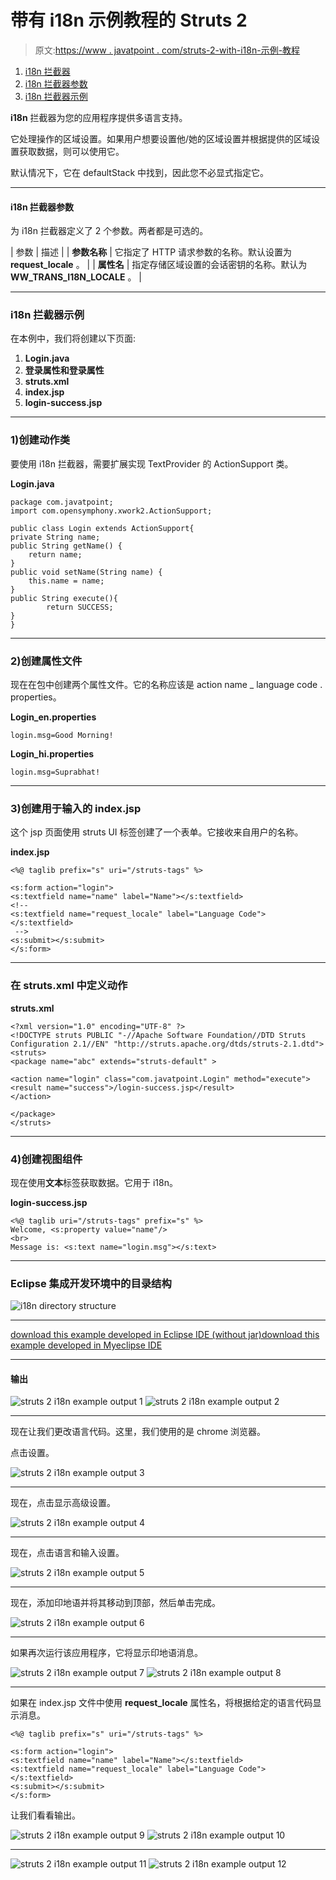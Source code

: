 # 带有 i18n 示例教程的 Struts 2

> 原文:[https://www . javatpoint . com/struts-2-with-i18n-示例-教程](https://www.javatpoint.com/struts-2-with-i18n-example-tutorial)

1.  [i18n 拦截器](#)
2.  [i18n 拦截器参数](#)
3.  [i18n 拦截器示例](#)

**i18n** 拦截器为您的应用程序提供多语言支持。

它处理操作的区域设置。如果用户想要设置他/她的区域设置并根据提供的区域设置获取数据，则可以使用它。

默认情况下，它在 defaultStack 中找到，因此您不必显式指定它。

* * *

#### i18n 拦截器参数

为 i18n 拦截器定义了 2 个参数。两者都是可选的。

| 参数 | 描述 |
| **参数名称** | 它指定了 HTTP 请求参数的名称。默认设置为 **request_locale** 。 |
| **属性名** | 指定存储区域设置的会话密钥的名称。默认为 **WW_TRANS_I18N_LOCALE** 。 |

* * *

### i18n 拦截器示例

在本例中，我们将创建以下页面:

1.  **Login.java**
2.  **登录属性和登录属性**
3.  **struts.xml**
4.  **index.jsp**
5.  **login-success.jsp**

* * *

### 1)创建动作类

要使用 i18n 拦截器，需要扩展实现 TextProvider 的 ActionSupport 类。

**Login.java**

```
package com.javatpoint;
import com.opensymphony.xwork2.ActionSupport;

public class Login extends ActionSupport{
private String name;
public String getName() {
	return name;
}
public void setName(String name) {
	this.name = name;
}
public String execute(){
		return SUCCESS;
}
}

```

* * *

### 2)创建属性文件

现在在包中创建两个属性文件。它的名称应该是 action name _ language code . properties。

**Login_en.properties**

```
login.msg=Good Morning!

```

**Login_hi.properties**

```
login.msg=Suprabhat!

```

* * *

### 3)创建用于输入的 index.jsp

这个 jsp 页面使用 struts UI 标签创建了一个表单。它接收来自用户的名称。

**index.jsp**

```
<%@ taglib prefix="s" uri="/struts-tags" %>

<s:form action="login">
<s:textfield name="name" label="Name"></s:textfield>
<!-- 
<s:textfield name="request_locale" label="Language Code"></s:textfield>
 -->
<s:submit></s:submit>
</s:form>

```

* * *

### 在 struts.xml 中定义动作

**struts.xml**

```
<?xml version="1.0" encoding="UTF-8" ?>
<!DOCTYPE struts PUBLIC "-//Apache Software Foundation//DTD Struts Configuration 2.1//EN" "http://struts.apache.org/dtds/struts-2.1.dtd">
<struts>
<package name="abc" extends="struts-default" >

<action name="login" class="com.javatpoint.Login" method="execute">
<result name="success">/login-success.jsp</result>
</action>

</package>
</struts>    

```

* * *

### 4)创建视图组件

现在使用**文本**标签获取数据。它用于 i18n。

**login-success.jsp**

```
<%@ taglib uri="/struts-tags" prefix="s" %>
Welcome, <s:property value="name"/>
<br>
Message is: <s:text name="login.msg"></s:text>

```

* * *

### Eclipse 集成开发环境中的目录结构

![i18n directory structure](../Images/67487879b102a98fe52005b3b6073ebe.png)

* * *

[download this example developed in Eclipse IDE (without jar)](https://static.javatpoint.com/src/st/eclipse/strutsi18n.zip)[download this example developed in Myeclipse IDE](https://static.javatpoint.com/src/st/i18n.zip)

* * *

#### 输出

![struts 2 i18n example output 1](../Images/a01256e782943b6c69b75412749d190d.png) ![struts 2 i18n example output 2](../Images/3205f2882303634e5b074af41ae43a79.png)

* * *

现在让我们更改语言代码。这里，我们使用的是 chrome 浏览器。

点击设置。

![struts 2 i18n example output 3](../Images/4932ee7a49274b938974fbcdcf82b372.png)

* * *

现在，点击显示高级设置。

![struts 2 i18n example output 4](../Images/74c29cd29eb1b45c6224ea94fc603a3c.png)

* * *

现在，点击语言和输入设置。

![struts 2 i18n example output 5](../Images/e43f879bcce39b7bfb6ea612cfda55ee.png)

* * *

现在，添加印地语并将其移动到顶部，然后单击完成。

![struts 2 i18n example output 6](../Images/bdedb10aee0c63576277635eabbfaaa0.png)

* * *

如果再次运行该应用程序，它将显示印地语消息。

![struts 2 i18n example output 7](../Images/9e521b2a98772a76579abeec8e35b6cd.png) ![struts 2 i18n example output 8](../Images/94418fd8cc93831b4f6eba972c74c17b.png)

* * *

如果在 index.jsp 文件中使用 **request_locale** 属性名，将根据给定的语言代码显示消息。

```
<%@ taglib prefix="s" uri="/struts-tags" %>

<s:form action="login">
<s:textfield name="name" label="Name"></s:textfield>
<s:textfield name="request_locale" label="Language Code"></s:textfield>
<s:submit></s:submit>
</s:form>

```

让我们看看输出。

![struts 2 i18n example output 9](../Images/a0e8ff582d7aaaf757f5bd36316bcacc.png) ![struts 2 i18n example output 10](../Images/7e4bf4097649675cb4cc062cc7ee7510.png)

* * *

![struts 2 i18n example output 11](../Images/9a061d3a2afa31eec9a7af168a422e14.png) ![struts 2 i18n example output 12](../Images/81339b6c42f2c3e1dd44c62bfb15a3ba.png)